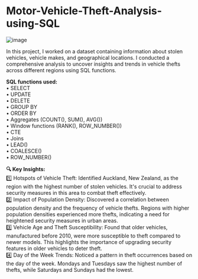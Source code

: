 # Motor-Vehicle-Theft-Analysis-using-SQL
![image](https://github.com/Banuvathyrr/Motor-Vehicle-Theft-Analysis-using-SQL/assets/145739539/88b93f29-89b3-426c-9662-ac1477ad2be6)

In this project, I worked on a dataset containing information about stolen vehicles, vehicle makes, and geographical locations. I conducted a comprehensive analysis to uncover insights and trends in vehicle thefts across different regions using SQL functions.

**SQL functions used:**  
•	SELECT  
•	UPDATE  
•	DELETE  
•	GROUP BY  
•	ORDER BY  
•	Aggregates (COUNT(), SUM(), AVG())  
•	Window functions (RANK(), ROW_NUMBER())  
•	CTE  
•	Joins  
•	LEAD()  
•	COALESCE()  
•	ROW_NUMBER()  

**🔍 Key Insights:**  
1️⃣ Hotspots of Vehicle Theft: Identified Auckland, New Zealand, as the region with the highest number of stolen vehicles. It's crucial to address security measures in this area to combat theft effectively.  
2️⃣ Impact of Population Density: Discovered a correlation between population density and the frequency of vehicle thefts. Regions with higher population densities experienced more thefts, indicating a need for heightened security measures in urban areas.  
3️⃣ Vehicle Age and Theft Susceptibility: Found that older vehicles, manufactured before 2010, were more susceptible to theft compared to newer models. This highlights the importance of upgrading security features in older vehicles to deter theft.  
4️⃣ Day of the Week Trends: Noticed a pattern in theft occurrences based on the day of the week. Mondays and Tuesdays saw the highest number of thefts, while Saturdays and Sundays had the lowest.  

